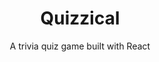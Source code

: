 ---
title: Quizzical
subtitle: A trivia quiz game built with React
slug: quizzical
index: 6
main-image: /images/portfolio/quizzical/home.png
source: https://github.com/ChromeUniverse/quizzical/tree/main
demo: https://quizzical-sigma.vercel.app/
tech: [react, js, css]
images: [
  /images/portfolio/quizzical/home.png, 
  /images/portfolio/quizzical/questions.png,
  /images/portfolio/quizzical/answers.png,
  /images/portfolio/quizzical/results.png,
]
---